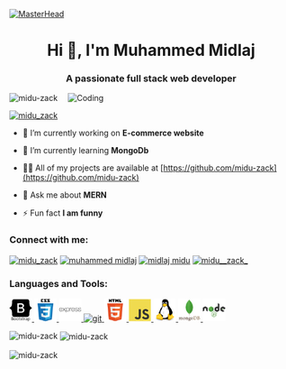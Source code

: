 [![MasterHead](https://asapkerala.gov.in/wp-content/uploads/2022/02/net.jpg)](https://asapkerala.gov.in/wp-content/uploads/2022/02/net.jpg)

<h1 align="center">Hi 👋, I'm Muhammed Midlaj</h1>
<h3 align="center">A passionate full stack web developer</h3>

<img align="right" alt="Coding" width="400" src="https://miro.medium.com/v2/resize:fit:996/1*xNQKHj5vR7w9AcY_bDKYYw.gif">

<p align="left"> <img src="https://komarev.com/ghpvc/?username=midu-zack&label=Profile%20views&color=0e75b6&style=flat" alt="midu-zack" /> </p>

<p align="left"> <a href="https://twitter.com/midu_zack" target="blank"><img src="https://img.shields.io/twitter/follow/midu_zack?logo=twitter&style=for-the-badge" alt="midu_zack" /></a> </p>

- 🔭 I’m currently working on **E-commerce website**

- 🌱 I’m currently learning **MongoDb**

- 👨‍💻 All of my projects are available at [https://github.com/midu-zack](https://github.com/midu-zack)

- 💬 Ask me about **MERN**

- ⚡ Fun fact **I am funny**

<h3 align="left">Connect with me:</h3>
<p align="left">
 
<a href="https://twitter.com/midu_zack" target="blank"><img align="center" src="https://raw.githubusercontent.com/rahuldkjain/github-profile-readme-generator/master/src/images/icons/Social/twitter.svg" alt="midu_zack" height="30" width="40" /></a>
<a href="https://linkedin.com/in/muhammed midlaj" target="blank"><img align="center" src="https://raw.githubusercontent.com/rahuldkjain/github-profile-readme-generator/master/src/images/icons/Social/linked-in-alt.svg" alt="muhammed midlaj" height="30" width="40" /></a>
<a href="https://fb.com/midlaj midu" target="blank"><img align="center" src="https://raw.githubusercontent.com/rahuldkjain/github-profile-readme-generator/master/src/images/icons/Social/facebook.svg" alt="midlaj midu" height="30" width="40" /></a>
<a href="https://instagram.com/midu__zack_" target="blank"><img align="center" src="https://raw.githubusercontent.com/rahuldkjain/github-profile-readme-generator/master/src/images/icons/Social/instagram.svg" alt="midu__zack_" height="30" width="40" /></a>
</p>

<h3 align="left">Languages and Tools:</h3>
<p align="left"> <a href="https://getbootstrap.com" target="_blank" rel="noreferrer"> <img src="https://raw.githubusercontent.com/devicons/devicon/master/icons/bootstrap/bootstrap-plain-wordmark.svg" alt="bootstrap" width="40" height="40"/> </a> <a href="https://www.w3schools.com/css/" target="_blank" rel="noreferrer"> <img src="https://raw.githubusercontent.com/devicons/devicon/master/icons/css3/css3-original-wordmark.svg" alt="css3" width="40" height="40"/> </a> <a href="https://expressjs.com" target="_blank" rel="noreferrer"> <img src="https://raw.githubusercontent.com/devicons/devicon/master/icons/express/express-original-wordmark.svg" alt="express" width="40" height="40"/> </a> <a href="https://git-scm.com/" target="_blank" rel="noreferrer"> <img src="https://www.vectorlogo.zone/logos/git-scm/git-scm-icon.svg" alt="git" width="40" height="40"/> </a> <a href="https://www.w3.org/html/" target="_blank" rel="noreferrer"> <img src="https://raw.githubusercontent.com/devicons/devicon/master/icons/html5/html5-original-wordmark.svg" alt="html5" width="40" height="40"/> </a> <a href="https://developer.mozilla.org/en-US/docs/Web/JavaScript" target="_blank" rel="noreferrer"> <img src="https://raw.githubusercontent.com/devicons/devicon/master/icons/javascript/javascript-original.svg" alt="javascript" width="40" height="40"/> </a> <a href="https://www.linux.org/" target="_blank" rel="noreferrer"> <img src="https://raw.githubusercontent.com/devicons/devicon/master/icons/linux/linux-original.svg" alt="linux" width="40" height="40"/> </a> <a href="https://www.mongodb.com/" target="_blank" rel="noreferrer"> <img src="https://raw.githubusercontent.com/devicons/devicon/master/icons/mongodb/mongodb-original-wordmark.svg" alt="mongodb" width="40" height="40"/> </a> <a href="https://nodejs.org" target="_blank" rel="noreferrer"> <img src="https://raw.githubusercontent.com/devicons/devicon/master/icons/nodejs/nodejs-original-wordmark.svg" alt="nodejs" width="40" height="40"/> </a> </p>

<p><img align="left" src="https://github-readme-stats.vercel.app/api/top-langs?username=midu-zack&show_icons=true&locale=en&layout=compact" alt="midu-zack" /></p>

<p>&nbsp;<img align="center" src="https://github-readme-stats.vercel.app/api?username=midu-zack&show_icons=true&locale=en" alt="midu-zack" /></p>

<p><img align="center" src="https://github-readme-streak-stats.herokuapp.com/?user=midu-zack&" alt="midu-zack" /></p>
